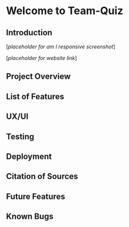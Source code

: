 # Welcome to Team-Quiz

## Introduction

[*placeholder for am I responsive screenshot*]

[*placeholder for website link*]

## Project Overview

## List of Features

## UX/UI

## Testing

## Deployment

## Citation of Sources

## Future Features

## Known Bugs
